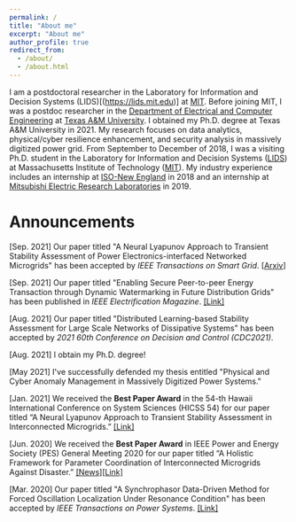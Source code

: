 ```yaml
---
permalink: /
title: "About me"
excerpt: "About me"
author_profile: true
redirect_from: 
  - /about/
  - /about.html
---
```

I am a postdoctoral researcher in the Laboratory for Information and Decision Systems (LIDS)[(https://lids.mit.edu)] at [MIT](https://www.mit.edu). Before joining MIT, I was a postdoc researcher in the [Department of Electrical and Computer Engineering](https://engineering.tamu.edu/electrical/index.html) at [Texas A&M University](https://www.tamu.edu). I obtained my Ph.D. degree at Texas A&M University in 2021. My research focuses on data analytics, physical/cyber resilience enhancement, and security analysis in massively digitized power grid. From September to December of 2018, I was a visiting Ph.D. student in the Laboratory for Information and Decision Systems ([LIDS](https://lids.mit.edu)) at Massachusetts Institute of Technology ([MIT](http://www.mit.edu)). My industry experience includes an internship at [ISO-New England](https://www.iso-ne.com) in 2018 and an internship at [Mitsubishi Electric Research Laboratories](https://www.merl.com) in 2019.

Announcements
=====
[Sep. 2021] Our paper titled "A Neural Lyapunov Approach to Transient Stability Assessment of Power Electronics-interfaced Networked Microgrids" has been accepted by *IEEE Transactions on Smart Grid*. [[Arxiv](https://arxiv.org/pdf/2012.01333.pdf)]

[Sep. 2021] Our paper titled "Enabling Secure Peer-to-peer Energy Transaction through Dynamic Watermarking in Future Distribution Grids" has been published in *IEEE Electrification Magazine*. [[Link]](https://ieeexplore.ieee.org/document/9528341)

[Aug. 2021] Our paper titled "Distributed Learning-based Stability Assessment for Large Scale Networks of Dissipative Systems" has been accepted by *2021 60th Conference on Decision and Control (CDC2021)*.

[Aug. 2021] I obtain my Ph.D. degree!

[May 2021] I've successfully defended my thesis entitled "Physical and Cyber Anomaly Management in Massively Digitized Power Systems."

[Jan. 2021] We received the **Best Paper Award** in the 54-th Hawaii International Conference on System Sciences (HICSS 54) for our paper titled “A Neural Lyapunov Approach to Transient Stability Assessment in Interconnected Microgrids.” [[Link]](https://hicss.hawaii.edu/best-papers/)

[Jun. 2020] We received the **Best Paper Award** in IEEE Power and Energy Society (PES) General Meeting 2020 for our paper titled “A Holistic Framework for Parameter Coordination of Interconnected Microgrids Against Disaster.” [[News]](https://engineering.tamu.edu/news/2020/09/research-team-receives-best-paper-award-at-flagship-conference.html)[[Link]](https://ieeexplore.ieee.org/abstract/document/9281628)

[Mar. 2020] Our paper titled "A Synchrophasor Data-Driven Method for Forced Oscillation Localization Under Resonance Condition" has been accepted by *IEEE Transactions on Power Systems*. [[Link]](https://ieeexplore.ieee.org/abstract/document/9043670)
